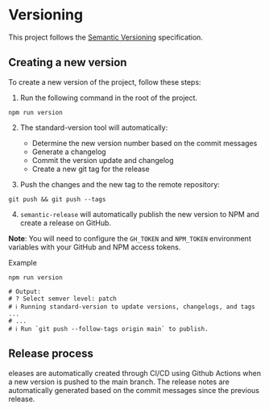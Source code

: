 # Versioning

This project follows the [Semantic Versioning](https://semver.org/) specification.

## Creating a new version

To create a new version of the project, follow these steps:

1. Run the following command in the root of the project.

```
npm run version
```

2. The standard-version tool will automatically:
	- Determine the new version number based on the commit messages
	- Generate a changelog
	- Commit the version update and changelog
	- Create a new git tag for the release

3. Push the changes and the new tag to the remote repository:

```
git push && git push --tags
```

4. ```semantic-release``` will automatically publish the new version to NPM and create a release on GitHub.

**Note**: You will need to configure the `GH_TOKEN` and `NPM_TOKEN` environment variables with your GitHub and NPM access tokens.

Example

```
npm run version

# Output:
# ? Select semver level: patch
# ℹ Running standard-version to update versions, changelogs, and tags ...
# ...
# ℹ Run `git push --follow-tags origin main` to publish.

```

## Release process

eleases are automatically created through CI/CD using Github Actions when a new version is pushed to the main branch. The release notes are automatically generated based on the commit messages since the previous release.
